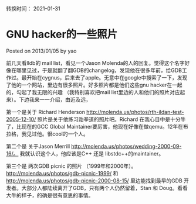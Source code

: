 转换时间： 2021-01-31

# GNU hacker的一些照片
Posted on 2013/01/05 by yao

前几天看lldb的 mail list，看见一个Jason Molenda的人的回复。觉得这个名字好像在哪里见过，于是就翻了翻GDB的changelog，发现他在很多年前，给GDB工作过。最开始在cygnus，后来去了apple。无意中在google中搜索了一下，发现了他的一个网站，里边有很多照片。好多照片都是他们这些gnu hacker在一起的，勾起了我无限的兴趣 （我特别喜欢把mail list里边的人和他们的照片对应起来）。下边我来一一介绍，由近及远，

第一个是关于 Richard Henderson http://molenda.us/photos/rth-ildan-test-2005-12-10/ 照片是关于他练习跆拳道的照片吧。Richard 在我心目中是十分牛了，比现在的GCC Global Maintainer要厉害，他现在好像在做qemu。12年在布拉格，我见过他。很cool的一个人。

第二个是 关于Jason Merrill http://molenda.us/photos/wedding-2000-09-16/。 我就认识这个人，他应该是C++ 还是 libstdc++的maintainer。

第三个是 两次GDB picnic 的照片 （1999年和2000年）。http://molenda.us/photos/gdb-picnic-1999/ 和 http://molenda.us/photos/gdb-picnic-2000-08-15/ 里边能找到最早的GDB 开发者。大部分人都陆续离开了GDB，只有两个人仍然留着，Stan 和 Doug。看看大牛的样子，的确是很有意思的事情。
